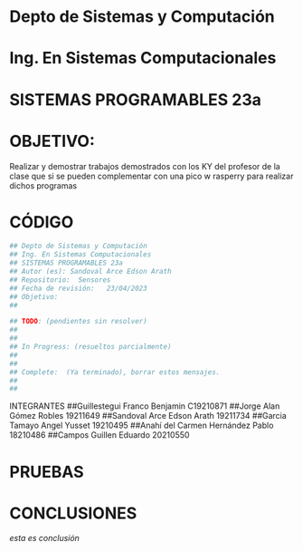 # Depto de Sistemas y Computación
# Ing. En Sistemas Computacionales
# SISTEMAS PROGRAMABLES 23a

# OBJETIVO:
Realizar y demostrar trabajos demostrados con los KY del profesor de la clase
que si se pueden complementar con una pico w rasperry para realizar dichos programas

# CÓDIGO
```python
## Depto de Sistemas y Computación
## Ing. En Sistemas Computacionales
## SISTEMAS PROGRAMABLES 23a
## Autor (es): Sandoval Arce Edson Arath
## Repositorio:  Sensores
## Fecha de revisión:   23/04/2023
## Objetivo:
##   

## TODO: (pendientes sin resolver)
##
##
## In Progress: (resueltos parcialmente)
##
##
## Complete:  (Ya terminado), borrar estos mensajes.
##
##
```
INTEGRANTES
##Guillestegui Franco Benjamin C19210871
##Jorge Alan Gómez Robles 19211649
##Sandoval Arce Edson Arath 19211734
##Garcia Tamayo Angel Yusset 19210495
##Anahí del Carmen Hernández Pablo 18210486
##Campos Guillen Eduardo 20210550

# PRUEBAS

# CONCLUSIONES
_esta es conclusión_
